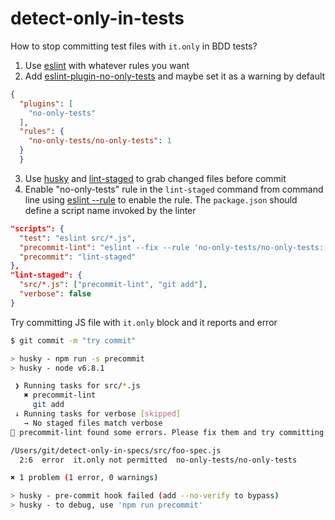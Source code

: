 # detect-only-in-tests

How to stop committing test files with `it.only` in BDD tests?

1. Use [eslint][eslint] with whatever rules you want
2. Add [eslint-plugin-no-only-tests][eslint-plugin-no-only-tests] and maybe set
  it as a warning by default

```json
{
  "plugins": [
    "no-only-tests"
  ],
  "rules": {
    "no-only-tests/no-only-tests": 1
  }
  }
```

3. Use [husky][husky] and [lint-staged][lint-staged] to grab changed files
  before commit
4. Enable "no-only-tests" rule in the `lint-staged` command from command
  line using [eslint --rule][eslint --rule] to enable the rule.
  The `package.json` should define a script name invoked by the linter

```json
"scripts": {
  "test": "eslint src/*.js",
  "precommit-lint": "eslint --fix --rule 'no-only-tests/no-only-tests: 2'",
  "precommit": "lint-staged"
},
"lint-staged": {
  "src/*.js": ["precommit-lint", "git add"],
  "verbose": false
}
```

Try committing JS file with `it.only` block and it reports and error

```sh
$ git commit -m "try commit"

> husky - npm run -s precommit
> husky - node v6.8.1

 ❯ Running tasks for src/*.js
   ✖ precommit-lint
     git add
 ↓ Running tasks for verbose [skipped]
   → No staged files match verbose
🚫 precommit-lint found some errors. Please fix them and try committing again.

/Users/git/detect-only-in-specs/src/foo-spec.js
  2:6  error  it.only not permitted  no-only-tests/no-only-tests

✖ 1 problem (1 error, 0 warnings)

> husky - pre-commit hook failed (add --no-verify to bypass)
> husky - to debug, use 'npm run precommit'
```

[eslint]: http://eslint.org/
[eslint-plugin-no-only-tests]: https://github.com/levibuzolic/eslint-plugin-no-only-tests
[eslint --rule]: http://eslint.org/docs/user-guide/command-line-interface#--rule
[husky]: https://github.com/typicode/husky
[lint-staged]: https://github.com/okonet/lint-staged#readme
